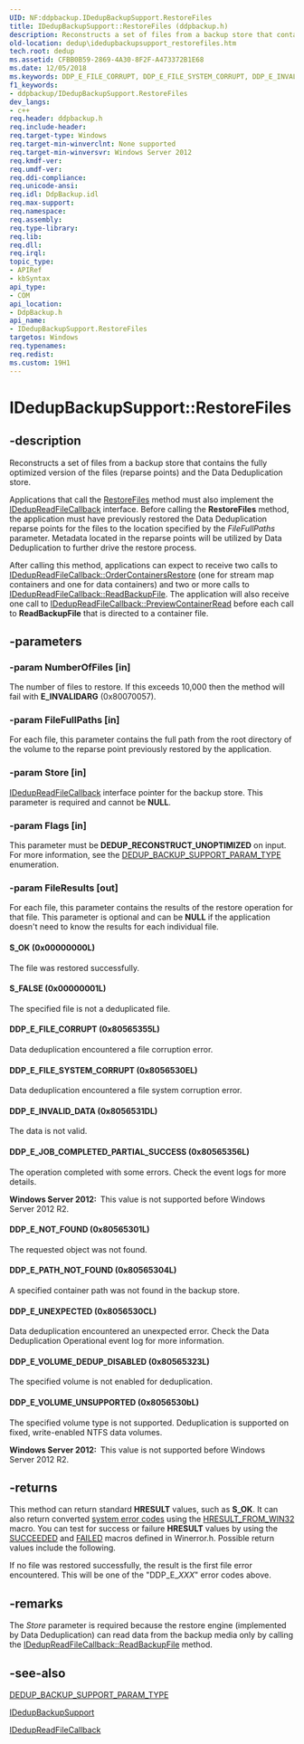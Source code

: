```yaml
---
UID: NF:ddpbackup.IDedupBackupSupport.RestoreFiles
title: IDedupBackupSupport::RestoreFiles (ddpbackup.h)
description: Reconstructs a set of files from a backup store that contains the fully optimized version of the files (reparse points) and the Data Deduplication store.
old-location: dedup\idedupbackupsupport_restorefiles.htm
tech.root: dedup
ms.assetid: CFBB0B59-2869-4A30-8F2F-A473372B1E68
ms.date: 12/05/2018
ms.keywords: DDP_E_FILE_CORRUPT, DDP_E_FILE_SYSTEM_CORRUPT, DDP_E_INVALID_DATA, DDP_E_JOB_COMPLETED_PARTIAL_SUCCESS, DDP_E_NOT_FOUND, DDP_E_PATH_NOT_FOUND, DDP_E_UNEXPECTED, DDP_E_VOLUME_DEDUP_DISABLED, DDP_E_VOLUME_UNSUPPORTED, IDedupBackupSupport interface [Data Deduplication API],RestoreFiles method, IDedupBackupSupport.RestoreFiles, IDedupBackupSupport::RestoreFiles, RestoreFiles, RestoreFiles method [Data Deduplication API], RestoreFiles method [Data Deduplication API],IDedupBackupSupport interface, S_FALSE, S_OK, ddpbackup/IDedupBackupSupport::RestoreFiles, dedup.idedupbackupsupport_restorefile, dedup.idedupbackupsupport_restorefiles
f1_keywords:
- ddpbackup/IDedupBackupSupport.RestoreFiles
dev_langs:
- c++
req.header: ddpbackup.h
req.include-header: 
req.target-type: Windows
req.target-min-winverclnt: None supported
req.target-min-winversvr: Windows Server 2012
req.kmdf-ver: 
req.umdf-ver: 
req.ddi-compliance: 
req.unicode-ansi: 
req.idl: DdpBackup.idl
req.max-support: 
req.namespace: 
req.assembly: 
req.type-library: 
req.lib: 
req.dll: 
req.irql: 
topic_type:
- APIRef
- kbSyntax
api_type:
- COM
api_location:
- DdpBackup.h
api_name:
- IDedupBackupSupport.RestoreFiles
targetos: Windows
req.typenames: 
req.redist: 
ms.custom: 19H1
---
```


# IDedupBackupSupport::RestoreFiles


## -description


Reconstructs a set of files from a backup store that contains the fully optimized version of the files 
     (reparse points) and the Data Deduplication store.

Applications that call the 
    <a href="https://docs.microsoft.com/previous-versions/windows/desktop/api/ddpbackup/nf-ddpbackup-idedupbackupsupport-restorefiles">RestoreFiles</a> method must also implement 
    the <a href="https://docs.microsoft.com/previous-versions/windows/desktop/api/ddpbackup/nn-ddpbackup-idedupreadfilecallback">IDedupReadFileCallback</a> interface. Before 
    calling the <b>RestoreFiles</b> method, the 
    application must have previously restored the Data Deduplication reparse points for the files to the location 
    specified by the <i>FileFullPaths</i> parameter. Metadata located in the reparse points will be 
    utilized by Data Deduplication to further drive the restore process.

After calling this method, applications can expect to receive two calls to 
    <a href="https://docs.microsoft.com/previous-versions/windows/desktop/api/ddpbackup/nf-ddpbackup-idedupreadfilecallback-ordercontainersrestore">IDedupReadFileCallback::OrderContainersRestore</a> 
    (one for stream map containers and one for data containers) and two or more calls to 
    <a href="https://docs.microsoft.com/previous-versions/windows/desktop/api/ddpbackup/nf-ddpbackup-idedupreadfilecallback-readbackupfile">IDedupReadFileCallback::ReadBackupFile</a>. 
    The application will also receive one call to 
    <a href="https://docs.microsoft.com/previous-versions/windows/desktop/api/ddpbackup/nf-ddpbackup-idedupreadfilecallback-previewcontainerread">IDedupReadFileCallback::PreviewContainerRead</a> 
    before each call to 
    <b>ReadBackupFile</b> that is directed 
    to a container file.


## -parameters




### -param NumberOfFiles [in]

The number of files to restore. If this exceeds 10,000 then the method will fail with 
      <b>E_INVALIDARG</b> (0x80070057).


### -param FileFullPaths [in]

For each file, this parameter contains the full path from the root directory of the volume to the reparse 
      point previously restored by the application.


### -param Store [in]


<a href="https://docs.microsoft.com/previous-versions/windows/desktop/api/ddpbackup/nn-ddpbackup-idedupreadfilecallback">IDedupReadFileCallback</a> interface pointer 
      for the backup store. This parameter is required and cannot be <b>NULL</b>.


### -param Flags [in]

This parameter must be <b>DEDUP_RECONSTRUCT_UNOPTIMIZED</b> on input. For more 
      information, see the 
      <a href="https://docs.microsoft.com/windows/win32/api/ddpbackup/ne-ddpbackup-dedup_backup_support_param_type">DEDUP_BACKUP_SUPPORT_PARAM_TYPE</a> 
       enumeration.


### -param FileResults [out]

For each file, this parameter contains the results of the restore operation for that file. This parameter 
      is optional and can be <b>NULL</b> if the application doesn't need to know the results for each individual file.



#### S_OK (0x00000000L)

The file was restored successfully.



#### S_FALSE (0x00000001L)

The specified file is not a deduplicated file.



#### DDP_E_FILE_CORRUPT (0x80565355L)

Data deduplication encountered a file corruption error.



#### DDP_E_FILE_SYSTEM_CORRUPT (0x8056530EL)

Data deduplication encountered a file system corruption error.



#### DDP_E_INVALID_DATA (0x8056531DL)

The data is not valid.



#### DDP_E_JOB_COMPLETED_PARTIAL_SUCCESS (0x80565356L)

The operation completed with some errors. Check the event logs for more details.

<b>Windows Server 2012:  </b>This value is not supported before Windows Server 2012 R2.



#### DDP_E_NOT_FOUND (0x80565301L)

The requested object was not found.



#### DDP_E_PATH_NOT_FOUND (0x80565304L)

A specified container path was not found in the backup store.



#### DDP_E_UNEXPECTED (0x8056530CL)

Data deduplication encountered an unexpected error. Check the Data Deduplication Operational event log 
        for more information.



#### DDP_E_VOLUME_DEDUP_DISABLED (0x80565323L)

The specified volume is not enabled for deduplication.



#### DDP_E_VOLUME_UNSUPPORTED (0x8056530bL)

The specified volume type is not supported. Deduplication is supported on fixed, write-enabled NTFS data 
         volumes.

<b>Windows Server 2012:  </b>This value is not supported before Windows Server 2012 R2.


## -returns



This method can return standard <b>HRESULT</b> values, such as 
       <b>S_OK</b>. It can also return converted 
       <a href="https://docs.microsoft.com/windows/desktop/Debug/system-error-codes">system error codes</a> using the 
       <a href="https://docs.microsoft.com/windows/desktop/api/winerror/nf-winerror-hresult_from_win32">HRESULT_FROM_WIN32</a> macro. You can test for success 
       or failure <b>HRESULT</b> values by using the 
       <a href="https://docs.microsoft.com/windows/desktop/api/winerror/nf-winerror-succeeded">SUCCEEDED</a> and 
       <a href="https://docs.microsoft.com/windows/desktop/api/winerror/nf-winerror-failed">FAILED</a> macros defined in Winerror.h. Possible 
       return values include the following.

If no file was restored successfully, the result is the first file error encountered. This will be one of the 
       "DDP_E_<i>XXX</i>" error codes above.




## -remarks



The <i>Store</i> parameter is required because the restore engine (implemented by Data 
    Deduplication) can read data from the backup media only by calling the 
    <a href="https://docs.microsoft.com/previous-versions/windows/desktop/api/ddpbackup/nf-ddpbackup-idedupreadfilecallback-readbackupfile">IDedupReadFileCallback::ReadBackupFile</a> 
    method.




## -see-also




<a href="https://docs.microsoft.com/windows/win32/api/ddpbackup/ne-ddpbackup-dedup_backup_support_param_type">DEDUP_BACKUP_SUPPORT_PARAM_TYPE</a>



<a href="https://docs.microsoft.com/previous-versions/windows/desktop/api/ddpbackup/nn-ddpbackup-idedupbackupsupport">IDedupBackupSupport</a>



<a href="https://docs.microsoft.com/previous-versions/windows/desktop/api/ddpbackup/nn-ddpbackup-idedupreadfilecallback">IDedupReadFileCallback</a>
 

 

